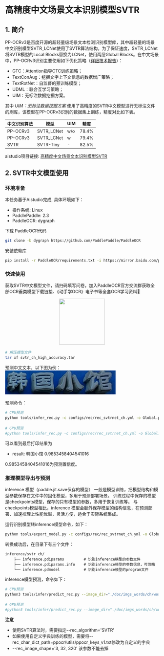 # 高精度中文场景文本识别模型SVTR

## 1. 简介

PP-OCRv3是百度开源的超轻量级场景文本检测识别模型库，其中超轻量的场景中文识别模型SVTR_LCNet使用了SVTR算法结构。为了保证速度，SVTR_LCNet将SVTR模型的Local Blocks替换为LCNet，使用两层Global Blocks。在中文场景中，PP-OCRv3识别主要使用如下优化策略（[详细技术报告](../doc/doc_ch/PP-OCRv3_introduction.md)）：
- GTC：Attention指导CTC训练策略；
- TextConAug：挖掘文字上下文信息的数据增广策略；
- TextRotNet：自监督的预训练模型；
- UDML：联合互学习策略；
- UIM：无标注数据挖掘方案。

其中 *UIM：无标注数据挖掘方案* 使用了高精度的SVTR中文模型进行无标注文件的刷库，该模型在PP-OCRv3识别的数据集上训练，精度对比如下表。

|中文识别算法|模型|UIM|精度|
| --- | --- | --- |--- |
|PP-OCRv3|SVTR_LCNet| w/o |78.4%|
|PP-OCRv3|SVTR_LCNet| w |79.4%|
|SVTR|SVTR-Tiny|-|82.5%|

aistudio项目链接: [高精度中文场景文本识别模型SVTR](https://aistudio.baidu.com/aistudio/projectdetail/4263032)

## 2. SVTR中文模型使用

### 环境准备


本任务基于Aistudio完成, 具体环境如下：

- 操作系统: Linux
- PaddlePaddle: 2.3
- PaddleOCR: dygraph

下载 PaddleOCR代码

```bash
git clone -b dygraph https://github.com/PaddlePaddle/PaddleOCR
```

安装依赖库

```bash
pip install -r PaddleOCR/requirements.txt -i https://mirror.baidu.com/pypi/simple
```

### 快速使用

获取SVTR中文模型文件，请扫码填写问卷，加入PaddleOCR官方交流群获取全部OCR垂类模型下载链接、《动手学OCR》电子书等全套OCR学习资料🎁
<div align="center">
<img src="https://ai-studio-static-online.cdn.bcebos.com/dd721099bd50478f9d5fb13d8dd00fad69c22d6848244fd3a1d3980d7fefc63e"  width = "150" height = "150" />
</div>

```bash
# 解压模型文件
tar xf svtr_ch_high_accuracy.tar
```

预测中文文本，以下图为例：
![](../doc/imgs_words/ch/word_1.jpg)

预测命令：

```bash
# CPU预测
python tools/infer_rec.py -c configs/rec/rec_svtrnet_ch.yml -o Global.pretrained_model=./svtr_ch_high_accuracy/best_accuracy Global.infer_img=./doc/imgs_words/ch/word_1.jpg Global.use_gpu=False

# GPU预测
#python tools/infer_rec.py -c configs/rec/rec_svtrnet_ch.yml -o Global.pretrained_model=./svtr_ch_high_accuracy/best_accuracy Global.infer_img=./doc/imgs_words/ch/word_1.jpg Global.use_gpu=True
```

可以看到最后打印结果为
- result: 韩国小馆    0.9853458404541016

0.9853458404541016为预测置信度。

### 推理模型导出与预测

inference 模型（paddle.jit.save保存的模型） 一般是模型训练，把模型结构和模型参数保存在文件中的固化模型，多用于预测部署场景。 训练过程中保存的模型是checkpoints模型，保存的只有模型的参数，多用于恢复训练等。 与checkpoints模型相比，inference 模型会额外保存模型的结构信息，在预测部署、加速推理上性能优越，灵活方便，适合于实际系统集成。

运行识别模型转inference模型命令，如下：

```bash
python tools/export_model.py -c configs/rec/rec_svtrnet_ch.yml -o Global.pretrained_model=./svtr_ch_high_accuracy/best_accuracy Global.save_inference_dir=./inference/svtr_ch
```

转换成功后，在目录下有三个文件：
```shell
inference/svtr_ch/
    ├── inference.pdiparams         # 识别inference模型的参数文件
    ├── inference.pdiparams.info    # 识别inference模型的参数信息，可忽略
    └── inference.pdmodel           # 识别inference模型的program文件
```

inference模型预测，命令如下：

```bash
# CPU预测
python3 tools/infer/predict_rec.py --image_dir="./doc/imgs_words/ch/word_1.jpg" --rec_algorithm='SVTR' --rec_model_dir=./inference/svtr_ch/ --rec_image_shape='3, 32, 320'  --rec_char_dict_path=ppocr/utils/ppocr_keys_v1.txt --use_gpu=False

# GPU预测
#python3 tools/infer/predict_rec.py --image_dir="./doc/imgs_words/ch/word_1.jpg" --rec_algorithm='SVTR' --rec_model_dir=./inference/svtr_ch/ --rec_image_shape='3, 32, 320'  --rec_char_dict_path=ppocr/utils/ppocr_keys_v1.txt --use_gpu=True
```

**注意**

- 使用SVTR算法时，需要指定--rec_algorithm='SVTR'
- 如果使用自定义字典训练的模型，需要将--rec_char_dict_path=ppocr/utils/ppocr_keys_v1.txt修改为自定义的字典
- --rec_image_shape='3, 32, 320' 该参数不能去掉
